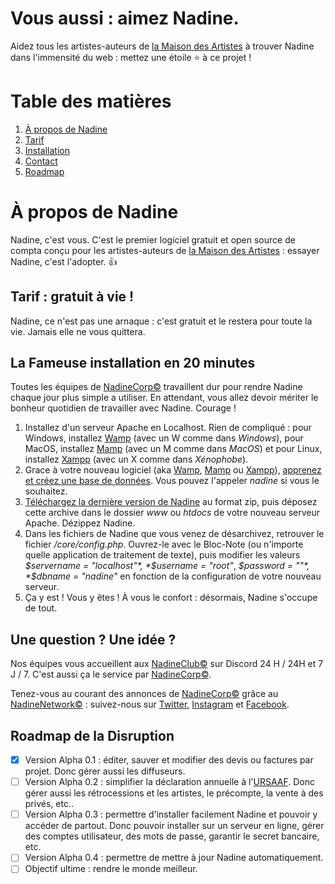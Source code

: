 # Vous aussi : aimez Nadine.

Aidez tous les artistes-auteurs de [la Maison des Artistes](https://www.lamaisondesartistes.fr/) à trouver Nadine dans l'immensité du web : mettez une étoile ⭐ à ce projet !

# Table des matières
1. [À propos de Nadine](#à-propos-de-Nadine)
1. [Tarif](#tarif-:-gratuit-à-vie-!)
1. [Installation](#la-fameuse-installation-en-20-minutes)
1. [Contact](#une-question-?-une-idée-?)
1. [Roadmap](#roadmap-de-la-disruption)


# À propos de Nadine

Nadine, c'est vous. C'est le premier logiciel gratuit et open source de compta conçu pour les artistes-auteurs de [la Maison des Artistes](https://www.lamaisondesartistes.fr/) : essayer Nadine, c'est l'adopter. 👍

## Tarif : gratuit à vie !

Nadine, ce n'est pas une arnaque : c'est gratuit et le restera pour toute la vie. Jamais elle ne vous quittera.

## La Fameuse installation en 20 minutes

Toutes les équipes de [NadineCorp©](http://nadinecorp.net/) travaillent dur pour rendre Nadine chaque jour plus simple a utiliser. En attendant, vous allez devoir mériter le bonheur quotidien de travailler avec Nadine. Courage !

1. Installez d'un serveur Apache en Localhost. Rien de compliqué : pour Windows, installez [Wamp](https://www.wampserver.com/) (avec un W comme dans *Windows*), pour MacOS, installez [Mamp](https://www.mamp.info/en/downloads/) (avec un M comme dans *MacOS*) et pour Linux, installez [Xampp](https://www.apachefriends.org/fr/index.html) (avec un X comme dans *Xénophobe*).
1. Grace à votre nouveau logiciel (aka [Wamp](https://www.wampserver.com/), [Mamp](https://www.mamp.info/en/downloads/) ou [Xampp](https://www.apachefriends.org/fr/index.html)), [apprenez et créez une base de données](https://www.google.com/search?q=comment+cr%C3%A9er+une+base+de+donn%C3%A9e+avec+wamp). Vous pouvez l'appeler *nadine* si vous le souhaitez.
1. [Téléchargez la dernière version de Nadine](https://github.com/Nadine-Corp/Nadine/archive/main.zip) au format zip, puis déposez cette archive dans le dossier *www* ou *htdocs* de votre nouveau serveur Apache. Dézippez Nadine.
1. Dans les fichiers de Nadine que vous venez de désarchivez, retrouver le fichier */core/config.php*. Ouvrez-le avec le Bloc-Note (ou n'importe quelle application de traitement de texte), puis modifier les valeurs  *$servername = "localhost"*, *$username = "root"*, *$password = ""*, *$dbname = "nadine"* en fonction de la configuration de votre nouveau serveur.
1. Ça y est ! Vous y êtes ! À vous le confort : désormais, Nadine s'occupe de tout.


## Une question ? Une idée ?

Nos équipes vous accueillent aux [NadineClub©](https://discord.gg/Fg2m8gvdWR) sur Discord 24 H / 24H et 7 J / 7. C'est aussi ça le service par [NadineCorp©](http://nadinecorp.net/).

Tenez-vous au courant des annonces de [NadineCorp©](http://nadinecorp.net/) grâce au [NadineNetwork©](https://lnk.bio/nadinecorp) : suivez-nous sur [Twitter](https://twitter.com/NadineCorp), [Instagram](https://www.instagram.com/nadinecorpofficiel/) et [Facebook](https://www.facebook.com/NadineCorpOfficiel).


## Roadmap de la Disruption

- [x] Version Alpha 0.1 : éditer, sauver et modifier des devis ou factures par projet. Donc gérer aussi les diffuseurs.
- [ ] Version Alpha 0.2 : simplifier la déclaration annuelle à l'[URSAAF](https://www.artistes-auteurs.urssaf.fr/). Donc gérer aussi les rétrocessions et les artistes, le précompte, la vente à des privés, etc..
- [ ] Version Alpha 0.3 : permettre d'installer facilement Nadine et pouvoir y accéder de partout. Donc pouvoir installer sur un serveur en ligne, gérer des comptes utilisateur, des mots de passe, garantir le secret bancaire, etc.
- [ ] Version Alpha 0.4 : permettre de mettre à jour Nadine automatiquement.
- [ ] Objectif ultime : rendre le monde meilleur.
